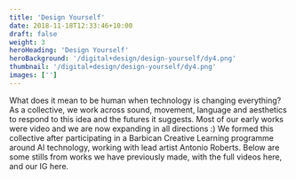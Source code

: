 ```yaml
---
title: 'Design Yourself'
date: 2018-11-18T12:33:46+10:00
draft: false
weight: 3
heroHeading: 'Design Yourself'
heroBackground: '/digital+design/design-yourself/dy4.png'
thumbnail: '/digital+design/design-yourself/dy4.png'
images: ['']
---
```


What does it mean to be human when technology is changing everything? As a collective, we work across sound, movement, language and aesthetics to respond to this idea and the futures it suggests. Most of our early works were video and we are now expanding in all directions :)
We formed this collective after participating in a Barbican Creative Learning programme around AI technology, working with lead artist Antonio Roberts. Below are some stills from works we have previously made, with the full videos here, and our IG here.

